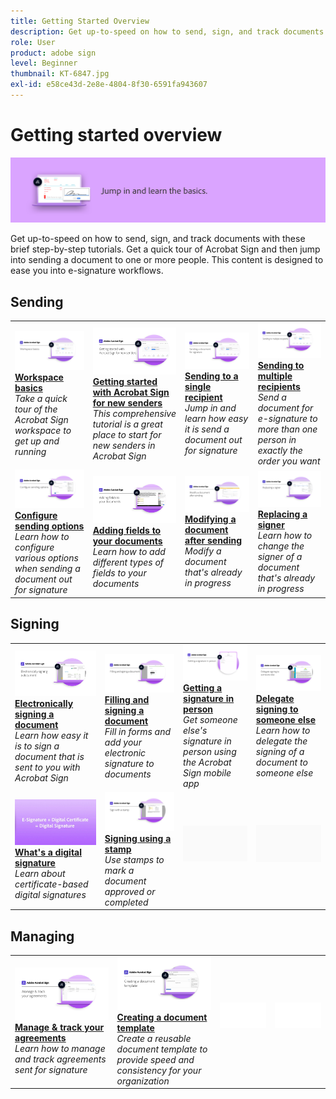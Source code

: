 ```yaml
---
title: Getting Started Overview
description: Get up-to-speed on how to send, sign, and track documents with these brief step-by-step tutorials
role: User
product: adobe sign
level: Beginner
thumbnail: KT-6847.jpg
exl-id: e58ce43d-2e8e-4804-8f30-6591fa943607
---
```

# Getting started overview

![Sign Getting Started Image](../assets/Hero-GettingStarted.png)

Get up-to-speed on how to send, sign, and track documents with these brief step-by-step tutorials. Get a quick tour of Acrobat Sign and then jump into sending a document to one or more people. This content is designed to ease you into e-signature workflows.

## Sending

<table style="table-layout:fixed">
<tr>
 <td>
    <a href="quick-tour.md">
      <img alt="Workspace basics" src="../assets/workspace_1280.png" />
    </a>
    <div>
    <a href="quick-tour.md"><strong>Workspace basics</strong></a>
    </div>
    <em>Take a quick tour of the Acrobat Sign workspace to get up and running</em>
    <br>
  </td>
  <td>
    <a href="new-sender.md">
      <img alt="Getting started with Acrobat Sign for new senders" src="../assets/gettingstartednew.png" />
    </a>
    <div>
    <a href="new-sender.md"><strong>Getting started with Acrobat Sign for new senders</strong></a>
    </div>
    <em>This comprehensive tutorial is a great place to start for new senders in Acrobat Sign</em>
    <br>
  </td>
  <td>
    <a href="send-to-single-recipient.md">
      <img alt="Sending to single recipient" src="../assets/Send-to-single-recipient.png" />
    </a>
    <div>
    <a href="send-to-single-recipient.md"><strong>Sending to a single recipient</strong></a>
    </div>
    <em>Jump in and learn how easy it is send a document out for signature</em>
    <br>
  </td>
  <td>
    <a href="send-to-multiple-recipients.md">
      <img alt="Sending to multiple recipients" src="../assets/Sending-to-multiple-recipients.png" />
    </a>
    <div>
    <a href="send-to-multiple-recipients.md"><strong>Sending to multiple recipients</strong></a>
    </div>
    <em>Send a document for e-signature to more than one person in exactly the order you want</em>
    <br>
  </td>
</tr>
<tr>
  <td>
    <a href="sending-options.md">
      <img alt="Configure sending options" src="../assets/Sendingoptions.png" />
    </a>
    <div>
    <a href="sending-options.md"><strong>Configure sending options</strong></a>
    </div>
    <em>Learn how to configure various options when sending a document out for signature</em>
    <br>
  </td>
  <td>
    <a href="adding-fields.md">
      <img alt="Adding fields to your documents" src="../assets/AddingFields.png" />
    </a>
    <div>
    <a href="adding-fields.md"><strong>Adding fields to your documents</strong></a>
    </div>
    <em>Learn how to add different types of fields to your documents</em>
    <br>
  </td>
  <td>
    <a href="modify-in-flight.md">
      <img alt="Modifying a document after sending" src="../assets/Modifying-sending.png" />
    </a>
    <div>
    <a href="modify-in-flight.md"><strong>Modifying a document after sending</strong></a>
    </div>
    <em>Modify a document that's already in progress</em>
    <br>
  </td>
  <td>
    <a href="replace-signer.md">
      <img alt="Replacing a signer" src="../assets/replace-signer.png" />
    </a>
    <div>
    <a href="replace-signer.md"><strong>Replacing a signer</strong></a>
    </div>
    <em>Learn how to change the signer of a document that's already in progress</em>
     <br>
  </td>
</tr>
</table>

## Signing

<table style="table-layout:fixed">
<tr>
  <td>
    <a href="electronically-sign-a-document.md">
      <img alt="Electronically signing a document" src="../assets/Electronically-sign.png" />
    </a>
    <div>
    <a href="electronically-sign-a-document.md"><strong>Electronically signing a document</strong></a>
    </div>
    <em>Learn how easy it is to sign a document that is sent to you with Acrobat Sign</em>
    <br>
  </td>
  <td>
    <a href="fill-and-sign.md">
      <img alt="Filling and signing a document" src="../assets/FillandSign.png" />
    </a>
    <div>
    <a href="fill-and-sign.md"><strong>Filling and signing a document</strong></a>
    </div>
    <em>Fill in forms and add your electronic signature to documents</em>
    <br>
  </td>
  <td>
    <a href="sign-in-person.md">
      <img alt="Getting a signature in person" src="../assets/In-person.png" />
    </a>
    <div>
    <a href="sign-in-person.md"><strong>Getting a signature in person</strong></a>
    </div>
    <em>Get someone else's signature in person using the Acrobat Sign mobile app</em>
    <br>
  </td>
  <td>
    <a href="delegate-signing.md">
      <img alt="Delegate signing to someone else" src="../assets/Delegatesigning.png" />
    </a>
    <div>
    <a href="delegate-signing.md"><strong>Delegate signing to someone else</strong></a>
    </div>
    <em>Learn how to delegate the signing of a document to someone else</em>
    <br>
  </td>
</tr>
<tr>
  <td>
    <a href="sign-with-a-digital-signature.md">
      <img alt="What's a digital signature" src="../assets/Whatisdigsig_1280.jpg" />
    </a>
    <div>
    <a href="sign-with-a-digital-signature.md"><strong>What's a digital signature</strong></a>
    </div>
    <em>Learn about certificate-based digital signatures</em>
    <br>
  </td>
  <td>
    <a href="sign-with-a-stamp.md">
      <img alt="Signing using a stamp" src="../assets/Stamp.png" />
    </a>
    <div>
    <a href="sign-with-a-stamp.md"><strong>Signing using a stamp</strong></a>
    </div>
    <em>Use stamps to mark a document approved or completed</em>
     <br>
  </td> 
 <td>
    <img alt="Spacer" src="../assets/Grayspacer.png" />
    <div>
    <br>
  </td>
  <td>
    <img alt="Spacer" src="../assets/Grayspacer.png" />
    <div>
    <br>
  </td>
</tr>  
</table>

## Managing

<table style="table-layout:fixed">
<tr>
  <td>
    <a href="manage-and-track.md">
      <img alt="Manage & track your agreements" src="../assets/Manage_1280.png" />
    </a>
    <div>
    <a href="manage-and-track.md"><strong>Manage & track your agreements</strong></a>
    </div>
    <em>Learn how to manage and track agreements sent for signature</em>
    <br>
  </td>
  <td>
    <a href="../sign-advanced-users/create-a-template.md">
      <img alt="Creating a document template" src="../assets/Template.png" />
    </a>
    <div>
    <a href="../sign-advanced-users/create-a-template.md"><strong>Creating a document template</strong></a>
    </div>
    <em>Create a reusable document template to provide speed and consistency for your organization</em>
    <br>
  </td>
  <td>
    <img alt="Spacer" src="../assets/Whitespacer.png" />
    <div>
    <br>
  </td>
  <td>
    <img alt="Spacer" src="../assets/Whitespacer.png" />
    <div>
    <br>
  </td>
</tr>
</table>
